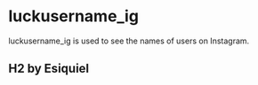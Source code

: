 # luckusername_ig
 luckusername_ig is used to see the names of users on Instagram.

## H2 by Esiquiel
